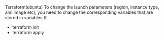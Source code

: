 Terraform(ubuntu)
To change the launch parameters (region, instance type, ami image etc), you need to change the corresponding variables that are stored in variables.tf
- terraform init
- terraform apply

